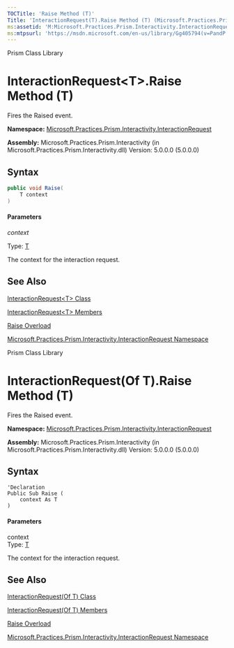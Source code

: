 ```yaml
---
TOCTitle: 'Raise Method (T)'
Title: 'InteractionRequest(T).Raise Method (T) (Microsoft.Practices.Prism.Interactivity.InteractionRequest)'
ms:assetid: 'M:Microsoft.Practices.Prism.Interactivity.InteractionRequest.InteractionRequest\`1.Raise(\`0)'
ms:mtpsurl: 'https://msdn.microsoft.com/en-us/library/Gg405794(v=PandP.50)'
---
```


Prism Class Library

# InteractionRequest&lt;T&gt;.Raise Method (T)

Fires the Raised event.

**Namespace:** [Microsoft.Practices.Prism.Interactivity.InteractionRequest](https://msdn.microsoft.com/en-us/library/microsoft.practices.prism.interactivity.interactionrequest(v=pandp.50))

**Assembly:** Microsoft.Practices.Prism.Interactivity (in Microsoft.Practices.Prism.Interactivity.dll) Version: 5.0.0.0 (5.0.0.0)

## Syntax

```C#
public void Raise(
	T context
)
```

#### Parameters

*context*  

  Type: [T](https://msdn.microsoft.com/en-us/library/gg431432(v=pandp.50))

  The context for the interaction request.

## See Also

[InteractionRequest&lt;T&gt; Class](https://msdn.microsoft.com/en-us/library/gg431432(v=pandp.50))

[InteractionRequest&lt;T&gt; Members](https://msdn.microsoft.com/en-us/library/gg430785(v=pandp.50))

[Raise Overload](https://msdn.microsoft.com/en-us/library/gg419066(v=pandp.50))

[Microsoft.Practices.Prism.Interactivity.InteractionRequest Namespace](https://msdn.microsoft.com/en-us/library/microsoft.practices.prism.interactivity.interactionrequest(v=pandp.50))

Prism Class Library

# InteractionRequest(Of T).Raise Method (T)

Fires the Raised event.

**Namespace:** [Microsoft.Practices.Prism.Interactivity.InteractionRequest](https://msdn.microsoft.com/en-us/library/microsoft.practices.prism.interactivity.interactionrequest(v=pandp.50))

**Assembly:** Microsoft.Practices.Prism.Interactivity (in Microsoft.Practices.Prism.Interactivity.dll) Version: 5.0.0.0 (5.0.0.0)

## Syntax

```VB
'Declaration
Public Sub Raise ( 
	context As T
)
```

#### Parameters

context  
Type: [T](https://msdn.microsoft.com/en-us/library/gg431432(v=pandp.50))

The context for the interaction request.

## See Also

<span id="seeAlsoToggle"></span>
[InteractionRequest(Of T) Class](https://msdn.microsoft.com/en-us/library/gg431432(v=pandp.50))

[InteractionRequest(Of T) Members](https://msdn.microsoft.com/en-us/library/gg430785(v=pandp.50))

[Raise Overload](https://msdn.microsoft.com/en-us/library/gg419066(v=pandp.50))

[Microsoft.Practices.Prism.Interactivity.InteractionRequest Namespace](https://msdn.microsoft.com/en-us/library/microsoft.practices.prism.interactivity.interactionrequest(v=pandp.50))
